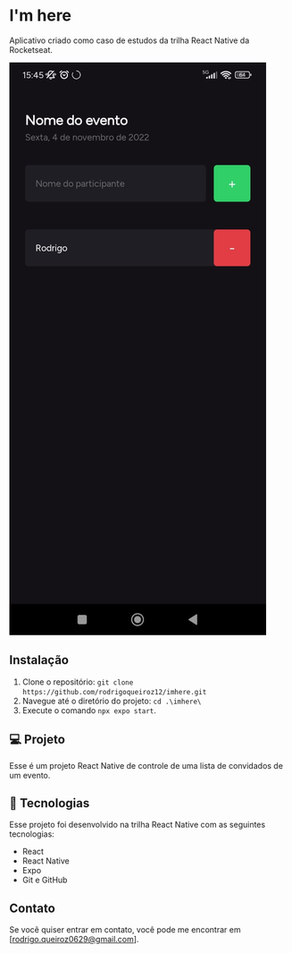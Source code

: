 # I'm here

Aplicativo criado como caso de estudos da trilha React Native da Rocketseat.

![](./.github/preview.jpg)

## Instalação

1. Clone o repositório: `git clone https://github.com/rodrigoqueiroz12/imhere.git`
2. Navegue até o diretório do projeto: `cd .\imhere\`
3. Execute o comando `npx expo start`.

## 💻 Projeto

Esse é um projeto React Native de controle de uma lista de convidados de um evento.

## 🚀 Tecnologias

Esse projeto foi desenvolvido na trilha React Native com as seguintes tecnologias:

- React
- React Native
- Expo
- Git e GitHub

## Contato

Se você quiser entrar em contato, você pode me encontrar em [rodrigo.queiroz0629@gmail.com].
